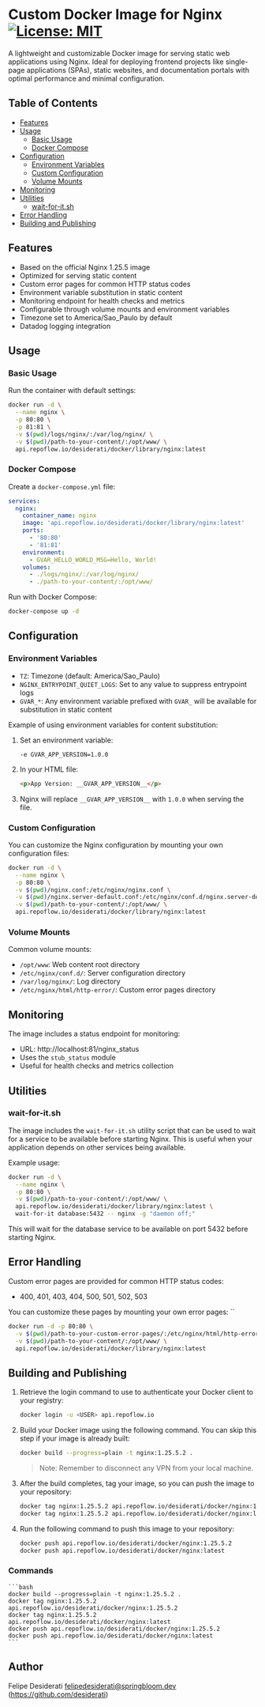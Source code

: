 # Custom Docker Image for Nginx [![License: MIT](https://img.shields.io/badge/License-MIT-yellow.svg)](LICENSE)

A lightweight and customizable Docker image for serving static web applications using Nginx.
Ideal for deploying frontend projects like single-page applications (SPAs), static websites,
and documentation portals with optimal performance and minimal configuration.

## Table of Contents

- [Features](#features)
- [Usage](#usage)
    - [Basic Usage](#basic-usage)
    - [Docker Compose](#docker-compose)
- [Configuration](#configuration)
    - [Environment Variables](#environment-variables)
    - [Custom Configuration](#custom-configuration)
    - [Volume Mounts](#volume-mounts)
- [Monitoring](#monitoring)
- [Utilities](#utilities)
    - [wait-for-it.sh](#wait-for-itsh)
- [Error Handling](#error-handling)
- [Building and Publishing](#building-and-publishing)

## Features

- Based on the official Nginx 1.25.5 image
- Optimized for serving static content
- Custom error pages for common HTTP status codes
- Environment variable substitution in static content
- Monitoring endpoint for health checks and metrics
- Configurable through volume mounts and environment variables
- Timezone set to America/Sao_Paulo by default
- Datadog logging integration

## Usage

### Basic Usage

Run the container with default settings:

```bash
docker run -d \
  --name nginx \
  -p 80:80 \
  -p 81:81 \
  -v $(pwd)/logs/nginx/:/var/log/nginx/ \
  -v $(pwd)/path-to-your-content/:/opt/www/ \
  api.repoflow.io/desiderati/docker/library/nginx:latest
```

### Docker Compose

Create a `docker-compose.yml` file:

```yaml
services:
  nginx:
    container_name: nginx
    image: 'api.repoflow.io/desiderati/docker/library/nginx:latest'
    ports:
      - '80:80'
      - '81:81'
    environment:
      - GVAR_HELLO_WORLD_MSG=Hello, World!
    volumes:
      - ./logs/nginx/:/var/log/nginx/
      - ./path-to-your-content/:/opt/www/
```

Run with Docker Compose:

```bash
docker-compose up -d
```

## Configuration

### Environment Variables

- `TZ`: Timezone (default: America/Sao_Paulo)
- `NGINX_ENTRYPOINT_QUIET_LOGS`: Set to any value to suppress entrypoint logs
- `GVAR_*`: Any environment variable prefixed with `GVAR_` will be available for substitution in static content

Example of using environment variables for content substitution:

1. Set an environment variable:
   ```
   -e GVAR_APP_VERSION=1.0.0
   ```

2. In your HTML file:
   ```html
   <p>App Version: __GVAR_APP_VERSION__</p>
   ```

3. Nginx will replace `__GVAR_APP_VERSION__` with `1.0.0` when serving the file.

### Custom Configuration

You can customize the Nginx configuration by mounting your own configuration files:

```bash
docker run -d \
  --name nginx \
  -p 80:80 \
  -v $(pwd)/nginx.conf:/etc/nginx/nginx.conf \
  -v $(pwd)/nginx.server-default.conf:/etc/nginx/conf.d/nginx.server-default.conf \
  -v $(pwd)/path-to-your-content/:/opt/www/ \
  api.repoflow.io/desiderati/docker/library/nginx:latest
```

### Volume Mounts

Common volume mounts:

- `/opt/www`: Web content root directory
- `/etc/nginx/conf.d/`: Server configuration directory
- `/var/log/nginx/`: Log directory
- `/etc/nginx/html/http-error/`: Custom error pages directory

## Monitoring

The image includes a status endpoint for monitoring:

- URL: http://localhost:81/nginx_status
- Uses the `stub_status` module
- Useful for health checks and metrics collection

## Utilities

### wait-for-it.sh

The image includes the `wait-for-it.sh` utility script that can be used
to wait for a service to be available before starting Nginx.
This is useful when your application depends on other services being available.

Example usage:

```bash
docker run -d \
  --name nginx \
  -p 80:80 \
  -v $(pwd)/path-to-your-content/:/opt/www/ \
  api.repoflow.io/desiderati/docker/library/nginx:latest \
  wait-for-it database:5432 -- nginx -g "daemon off;"
```

This will wait for the database service to be available on port 5432 before starting Nginx.

## Error Handling

Custom error pages are provided for common HTTP status codes:

- 400, 401, 403, 404, 500, 501, 502, 503

You can customize these pages by mounting your own error pages:
``

```bash
docker run -d -p 80:80 \
  -v $(pwd)/path-to-your-custom-error-pages/:/etc/nginx/html/http-error/ \
  -v $(pwd)/path-to-your-content/:/opt/www/ \
  api.repoflow.io/desiderati/docker/library/nginx:latest
```

## Building and Publishing

1. Retrieve the login command to use to authenticate your Docker client to your registry:

   ```bash
   docker login -u <USER> api.repoflow.io
   ```

2. Build your Docker image using the following command. You can skip this step if your image is already built:

   ```bash
   docker build --progress=plain -t nginx:1.25.5.2 .
   ```

   > Note: Remember to disconnect any VPN from your local machine.

3. After the build completes, tag your image, so you can push the image to your repository:

   ```bash
   docker tag nginx:1.25.5.2 api.repoflow.io/desiderati/docker/nginx:1.25.5.2
   docker tag nginx:1.25.5.2 api.repoflow.io/desiderati/docker/nginx:latest
   ```

4. Run the following command to push this image to your repository:

   ```bash
   docker push api.repoflow.io/desiderati/docker/nginx:1.25.5.2
   docker push api.repoflow.io/desiderati/docker/nginx:latest
   ```

### Commands

    ```bash
    docker build --progress=plain -t nginx:1.25.5.2 .
    docker tag nginx:1.25.5.2 api.repoflow.io/desiderati/docker/nginx:1.25.5.2
    docker tag nginx:1.25.5.2 api.repoflow.io/desiderati/docker/nginx:latest
    docker push api.repoflow.io/desiderati/docker/nginx:1.25.5.2
    docker push api.repoflow.io/desiderati/docker/nginx:latest
    ```

## Author

Felipe Desiderati <felipedesiderati@springbloom.dev> (https://github.com/desiderati)
